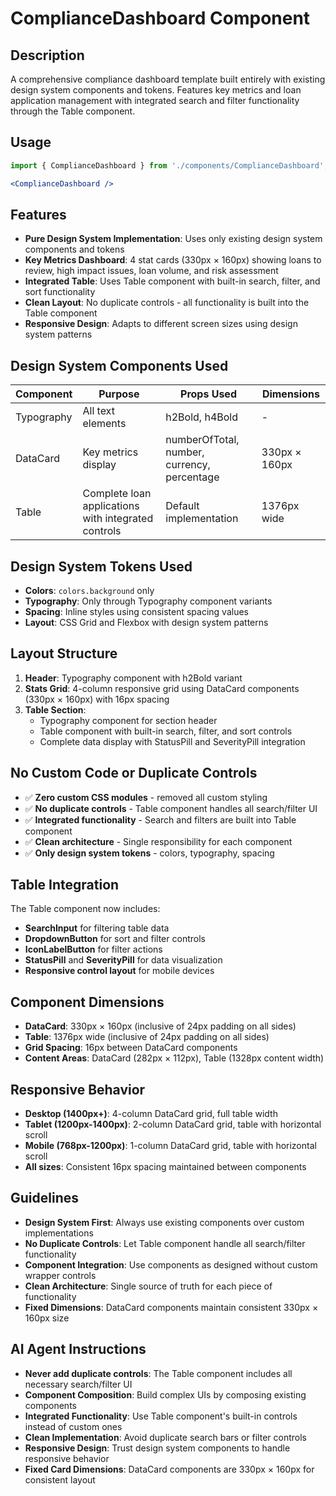 # ComplianceDashboard Component

## Description
A comprehensive compliance dashboard template built entirely with existing design system components and tokens. Features key metrics and loan application management with integrated search and filter functionality through the Table component.

## Usage

```jsx
import { ComplianceDashboard } from './components/ComplianceDashboard';

<ComplianceDashboard />
```

## Features
- **Pure Design System Implementation**: Uses only existing design system components and tokens
- **Key Metrics Dashboard**: 4 stat cards (330px × 160px) showing loans to review, high impact issues, loan volume, and risk assessment
- **Integrated Table**: Uses Table component with built-in search, filter, and sort functionality
- **Clean Layout**: No duplicate controls - all functionality is built into the Table component
- **Responsive Design**: Adapts to different screen sizes using design system patterns

## Design System Components Used
| Component | Purpose | Props Used | Dimensions |
|-----------|---------|------------|------------|
| Typography | All text elements | h2Bold, h4Bold | - |
| DataCard | Key metrics display | numberOfTotal, number, currency, percentage | 330px × 160px |
| Table | Complete loan applications with integrated controls | Default implementation | 1376px wide |

## Design System Tokens Used
- **Colors**: `colors.background` only
- **Typography**: Only through Typography component variants
- **Spacing**: Inline styles using consistent spacing values
- **Layout**: CSS Grid and Flexbox with design system patterns

## Layout Structure
1. **Header**: Typography component with h2Bold variant
2. **Stats Grid**: 4-column responsive grid using DataCard components (330px × 160px) with 16px spacing
3. **Table Section**: 
   - Typography component for section header
   - Table component with built-in search, filter, and sort controls
   - Complete data display with StatusPill and SeverityPill integration

## No Custom Code or Duplicate Controls
- ✅ **Zero custom CSS modules** - removed all custom styling
- ✅ **No duplicate controls** - Table component handles all search/filter UI
- ✅ **Integrated functionality** - Search and filters are built into Table component
- ✅ **Clean architecture** - Single responsibility for each component
- ✅ **Only design system tokens** - colors, typography, spacing

## Table Integration
The Table component now includes:
- **SearchInput** for filtering table data
- **DropdownButton** for sort and filter controls
- **IconLabelButton** for filter actions
- **StatusPill** and **SeverityPill** for data visualization
- **Responsive control layout** for mobile devices

## Component Dimensions
- **DataCard**: 330px × 160px (inclusive of 24px padding on all sides)
- **Table**: 1376px wide (inclusive of 24px padding on all sides)
- **Grid Spacing**: 16px between DataCard components
- **Content Areas**: DataCard (282px × 112px), Table (1328px content width)

## Responsive Behavior
- **Desktop (1400px+)**: 4-column DataCard grid, full table width
- **Tablet (1200px-1400px)**: 2-column DataCard grid, table with horizontal scroll
- **Mobile (768px-1200px)**: 1-column DataCard grid, table with horizontal scroll
- **All sizes**: Consistent 16px spacing maintained between components

## Guidelines
- **Design System First**: Always use existing components over custom implementations
- **No Duplicate Controls**: Let Table component handle all search/filter functionality
- **Component Integration**: Use components as designed without custom wrapper controls
- **Clean Architecture**: Single source of truth for each piece of functionality
- **Fixed Dimensions**: DataCard components maintain consistent 330px × 160px size

## AI Agent Instructions
- **Never add duplicate controls**: The Table component includes all necessary search/filter UI
- **Component Composition**: Build complex UIs by composing existing components
- **Integrated Functionality**: Use Table component's built-in controls instead of custom ones
- **Clean Implementation**: Avoid duplicate search bars or filter controls
- **Responsive Design**: Trust design system components to handle responsive behavior
- **Fixed Card Dimensions**: DataCard components are 330px × 160px for consistent layout 